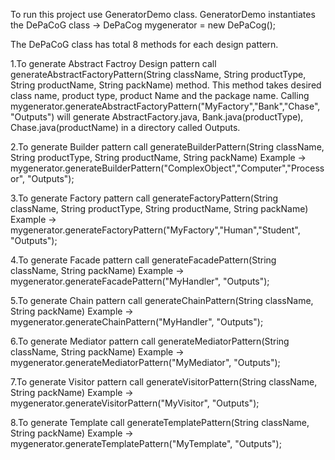 To run this project use GeneratorDemo class. 
GeneratorDemo instantiates the DePaCoG class
-> DePaCog mygenerator = new DePaCog();

The DePaCoG class has total 8 methods for each design pattern.

1.To generate Abstract Factroy Design pattern call generateAbstractFactoryPattern(String className, String productType, String productName, String packName) method. 
This method takes desired class name, product type, product Name and the package name.
Calling mygenerator.generateAbstractFactoryPattern("MyFactory","Bank","Chase", "Outputs") will generate AbstractFactory.java, Bank.java(productType),
Chase.java(productName) in a directory called Outputs.

2.To generate Builder pattern call generateBuilderPattern(String className, String productType, String productName, String packName)
Example -> mygenerator.generateBuilderPattern("ComplexObject","Computer","Processor", "Outputs");  

3.To generate Factory pattern call generateFactoryPattern(String className, String productType, String productName, String packName)
Example -> mygenerator.generateFactoryPattern("MyFactory","Human","Student", "Outputs");

4.To generate Facade pattern call generateFacadePattern(String className, String packName)
Example -> mygenerator.generateFacadePattern("MyHandler", "Outputs");

5.To generate Chain pattern call generateChainPattern(String className, String packName)
Example -> mygenerator.generateChainPattern("MyHandler", "Outputs");

6.To generate Mediator pattern call generateMediatorPattern(String className, String packName)
Example -> mygenerator.generateMediatorPattern("MyMediator", "Outputs");

7.To generate Visitor pattern call generateVisitorPattern(String className, String packName)
Example -> mygenerator.generateVisitorPattern("MyVisitor", "Outputs");

8.To generate Template call generateTemplatePattern(String className, String packName)
Example -> mygenerator.generateTemplatePattern("MyTemplate", "Outputs");